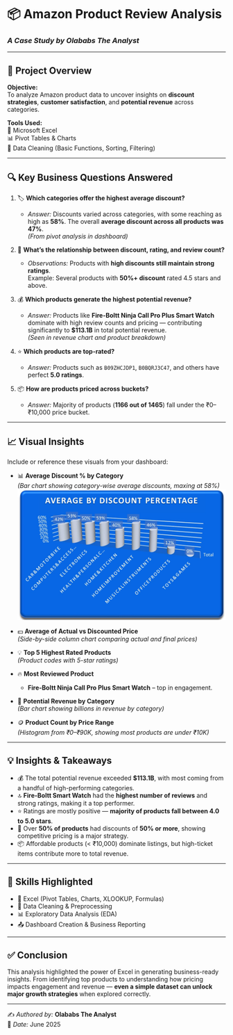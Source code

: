 # 📦 Amazon Product Review Analysis  
### _A Case Study by Olababs The Analyst_

---

## 📌 Project Overview

**Objective:**  
To analyze Amazon product data to uncover insights on **discount strategies**, **customer satisfaction**, and **potential revenue** across categories.

**Tools Used:**  
🧰 Microsoft Excel  
📊 Pivot Tables & Charts  
🧹 Data Cleaning (Basic Functions, Sorting, Filtering)

---

## 🔍 Key Business Questions Answered

1. 🏷️ **Which categories offer the highest average discount?**  
   - *Answer:* Discounts varied across categories, with some reaching as high as **58%**. The overall **average discount across all products was 47%**.  
     *(From pivot analysis in dashboard)*

2. 💬 **What’s the relationship between discount, rating, and review count?**  
   - *Observations:* Products with **high discounts still maintain strong ratings**.  
     Example: Several products with **50%+ discount** rated 4.5 stars and above.

3. 💰 **Which products generate the highest potential revenue?**  
   - *Answer:* Products like **Fire-Boltt Ninja Call Pro Plus Smart Watch** dominate with high review counts and pricing — contributing significantly to **$113.1B** in total potential revenue.  
     *(Seen in revenue chart and product breakdown)*

4. ⭐ **Which products are top-rated?**  
   - *Answer:* Products such as `B09ZHCJDP1`, `B0BQRJ3C47`, and others have perfect **5.0 ratings**.

5. 📦 **How are products priced across buckets?**  
   - *Answer:* Majority of products (**1166 out of 1465**) fall under the ₹0–₹10,000 price bucket.  

---

## 📈 Visual Insights

Include or reference these visuals from your dashboard:

- 📊 **Average Discount % by Category**  
  *(Bar chart showing category-wise average discounts, maxing at 58%)*
  ![📊Average Discount % by Category](./files/avgdiscount%.png)
 


- 💵 **Average of Actual vs Discounted Price**  
  *(Side-by-side column chart comparing actual and final prices)*

- 💡 **Top 5 Highest Rated Products**  
  *(Product codes with 5-star ratings)*

- 🔥 **Most Reviewed Product**  
  - **Fire-Boltt Ninja Call Pro Plus Smart Watch** – top in engagement.

- 📌 **Potential Revenue by Category**  
  *(Bar chart showing billions in revenue by category)*

- 🪙 **Product Count by Price Range**  
  *(Histogram from ₹0–₹90K, showing most products are under ₹10K)*

---

## 💡 Insights & Takeaways

- 💰 The total potential revenue exceeded **$113.1B**, with most coming from a handful of high-performing categories.
- 🔝 **Fire-Boltt Smart Watch** had the **highest number of reviews** and strong ratings, making it a top performer.
- ⭐ Ratings are mostly positive — **majority of products fall between 4.0 to 5.0 stars**.
- 🧮 Over **50% of products** had discounts of **50% or more**, showing competitive pricing is a major strategy.
- 📦 Affordable products (< ₹10,000) dominate listings, but high-ticket items contribute more to total revenue.

---

## 🧠 Skills Highlighted

- 🔧 Excel (Pivot Tables, Charts, XLOOKUP, Formulas)
- 📂 Data Cleaning & Preprocessing
- 📊 Exploratory Data Analysis (EDA)
- 📤 Dashboard Creation & Business Reporting

---

## ✅ Conclusion

This analysis highlighted the power of Excel in generating business-ready insights. From identifying top products to understanding how pricing impacts engagement and revenue — **even a simple dataset can unlock major growth strategies** when explored correctly.

---

✍️ *Authored by:* **Olababs The Analyst**  
📅 *Date:* June 2025  
